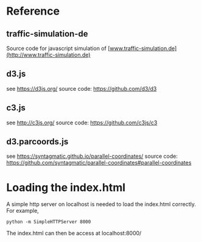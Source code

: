 # Reference
## traffic-simulation-de
Source code for javascript simulation of  [www.traffic-simulation.de](http://www.traffic-simulation.de)

## d3.js
see https://d3js.org/
source code: https://github.com/d3/d3
## c3.js
see http://c3js.org/
source code: https://github.com/c3js/c3
## d3.parcoords.js
see https://syntagmatic.github.io/parallel-coordinates/
source code: https://github.com/syntagmatic/parallel-coordinates#parallel-coordinates

# Loading the index.html
A simple http server on localhost is needed to load the index.html correctly. For example,
```
python -m SimpleHTTPServer 8000
```
The index.html can then be access at localhost:8000/
